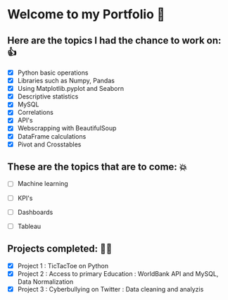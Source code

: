 # Welcome to my Portfolio :rocket:

## Here are the topics I had the chance to work on: 👍

- [x] Python basic operations
- [x] Libraries such as Numpy, Pandas 
- [x] Using Matplotlib.pyplot and Seaborn
- [x] Descriptive statistics
- [x] MySQL
- [x] Correlations
- [x] API's
- [x] Webscrapping with BeautifulSoup
- [x] DataFrame calculations
- [x] Pivot and Crosstables 

## These are the topics that are to come: 💥

- [ ] Machine learning
- [ ] KPI's
- [ ] Dashboards
- [ ] Tableau


## Projects completed: 👷‍♀️
- [x] Project 1 : TicTacToe on Python
- [x] Project 2 : Access to primary Education : WorldBank API and MySQL, Data Normalization
- [x] Project 3 : Cyberbullying on Twitter : Data cleaning and analyzis 
